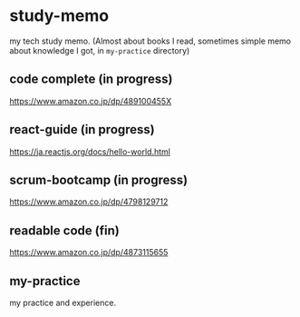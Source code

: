 # study-memo

my tech study memo. (Almost about books I read, sometimes simple memo about knowledge I got, in `my-practice` directory)

## code complete (in progress)

<https://www.amazon.co.jp/dp/489100455X>

## react-guide (in progress)

<https://ja.reactjs.org/docs/hello-world.html>

## scrum-bootcamp (in progress)

<https://www.amazon.co.jp/dp/4798129712>

## readable code (fin)
<https://www.amazon.co.jp/dp/4873115655>

## my-practice

my practice and experience.
